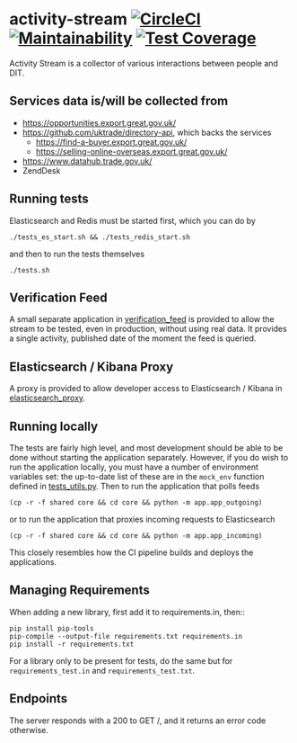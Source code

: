 # activity-stream [![CircleCI](https://circleci.com/gh/uktrade/activity-stream.svg?style=svg)](https://circleci.com/gh/uktrade/activity-stream) [![Maintainability](https://api.codeclimate.com/v1/badges/e0284a2cb292704bf53c/maintainability)](https://codeclimate.com/github/uktrade/activity-stream/maintainability) [![Test Coverage](https://api.codeclimate.com/v1/badges/e0284a2cb292704bf53c/test_coverage)](https://codeclimate.com/github/uktrade/activity-stream/test_coverage)

Activity Stream is a collector of various interactions between people and DIT.

## Services data is/will be collected from

- https://opportunities.export.great.gov.uk/
- https://github.com/uktrade/directory-api, which backs the services
  - https://find-a-buyer.export.great.gov.uk/
  - https://selling-online-overseas.export.great.gov.uk/
- https://www.datahub.trade.gov.uk/
- ZendDesk

## Running tests

Elasticsearch and Redis must be started first, which you can do by

    ./tests_es_start.sh && ./tests_redis_start.sh

and then to run the tests themselves

    ./tests.sh

## Verification Feed

A small separate application in [verification_feed](verification_feed) is provided to allow the stream to be tested, even in production, without using real data. It provides a single activity, published date of the moment the feed is queried.

## Elasticsearch / Kibana Proxy

A proxy is provided to allow developer access to Elasticsearch / Kibana in [elasticsearch_proxy](elasticsearch_proxy).

## Running locally

The tests are fairly high level, and most development should be able to be done without starting the application separately. However, if you do wish to run the application locally, you must have a number of environment variables set: the up-to-date list of these are in the `mock_env` function defined in [tests_utils.py](core/tests_utils.py). Then to run the application that polls feeds

    (cp -r -f shared core && cd core && python -m app.app_outgoing)

or to run the application that proxies incoming requests to Elasticsearch

    (cp -r -f shared core && cd core && python -m app.app_incoming)

This closely resembles how the CI pipeline builds and deploys the applications.

## Managing Requirements

When adding a new library, first add it to requirements.in, then::

    pip install pip-tools
    pip-compile --output-file requirements.txt requirements.in
    pip install -r requirements.txt

For a library only to be present for tests, do the same but for `requirements_test.in` and `requirements_test.txt`.

## Endpoints

The server responds with a 200 to GET /, and it returns an error code otherwise.
